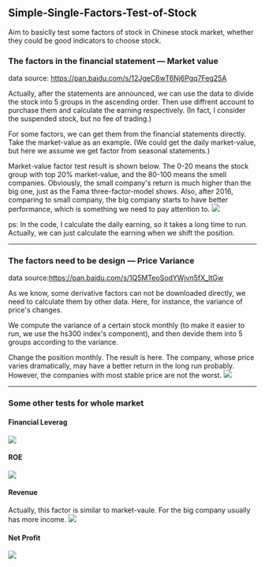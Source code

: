 ## Simple-Single-Factors-Test-of-Stock
Aim to basiclly test some factors of stock in Chinese stock market, whether they could be good indicators to choose stock.


### The factors in the financial statement — Market value
data source:  https://pan.baidu.com/s/12JgeC6wT6Nj6Pgq7Feg25A

Actually, after the statements are announced, we can use the data to divide the stock into 5 groups in the ascending order. Then use diffrent account to purchase them and calculate the earning respectively. (In fact, I consider the suspended stock, but no fee of trading.)

For some factors, we can get them from the financial statements directly. Take the market-value as an example. (We could get the daily market-value, but here we assume we get factor from seasonal statements.)  

Market-value factor test result is shown below. The 0-20 means the stock group with top 20% market-value, and the 80-100 means the smell companies. Obviously, the small company's return is much higher than the big one, just as the Fama three-factor-model shows. Also, after 2016, comparing to small company, the big company starts to have better performance, which is something we need to pay attention to.
![](https://ws3.sinaimg.cn/large/006tNc79gy1ftld75nbm0j311e0cqgmb.jpg)

ps: In the code, I calculate the daily earning, so it takes a long time to run. Actually, we can just calculate the earning when we shift the position.

------

### The factors need to be design — Price Variance
data source:https://pan.baidu.com/s/1Q5MTeoSodYWjvn5fX_ltGw

As we know, some derivative factors can not be downloaded directly, we need to calculate them by other data. Here, for instance, the variance of price's changes.

We compute the variance of a certain stock monthly (to make it easier to run, we use the hs300 index's component), and then devide them into 5 groups according to the variance.

Change the position monthly. The result is here. The company, whose price varies dramatically, may have a better return in the long run probably. However, the companies with most stable price are not the worst.
![](https://ws3.sinaimg.cn/large/006tNc79gy1ftmd7xio38j31140csq3h.jpg)


----
### Some other tests for whole market
#### Financial Leverag
![](https://ws2.sinaimg.cn/large/006tNc79gy1ftmde4aa7uj310y0demxs.jpg)

#### ROE
![](https://ws4.sinaimg.cn/large/006tNc79gy1ftmdf1n9v6j310y0cswf0.jpg)

#### Revenue
Actually, this factor is similar to market-vaule. For the big company usually has more income.
![](https://ws2.sinaimg.cn/large/006tNc79gy1ftmdgid159j31160d2t9g.jpg)

#### Net Profit
![](https://ws1.sinaimg.cn/large/006tNc79gy1ftmdfqv0pfj310k0cq74z.jpg)

